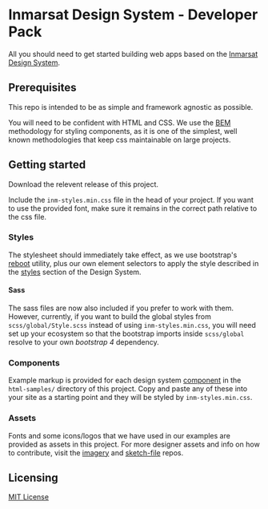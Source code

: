 # Inmarsat Design System - Developer Pack

All you should need to get started building web apps based on the [Inmarsat Design System](https://design.inmarsat.com/).

## Prerequisites

This repo is intended to be as simple and framework agnostic as possible.

You will need to be confident with HTML and CSS. We use the [BEM](http://getbem.com/) methodology for styling components, as it is one of the simplest, well known methodologies that keep css maintainable on large projects.

## Getting started

Download the relevent release of this project.

Include the `inm-styles.min.css` file in the head of your project. If you want to use the provided font, make sure it remains in the correct path relative to the css file.

### Styles

The stylesheet should immediately take effect, as we use bootstrap's [reboot](https://getbootstrap.com/docs/4.0/content/reboot/) utility, plus our own element selectors to apply the style described in the [styles](https://design.inmarsat.com/styles) section of the Design System.

#### Sass

The sass files are now also included if you prefer to work with them. However, currently, if you want to build the global styles from `scss/global/Style.scss` instead of using `inm-styles.min.css`, you will need set up your ecosystem so that the bootstrap imports inside `scss/global` resolve to your own _bootstrap 4_ dependency.

### Components

Example markup is provided for each design system [component](https://design.inmarsat.com/components) in the `html-samples/` directory of this project.
Copy and paste any of these into your site as a starting point and they will be styled by `inm-styles.min.css`.

### Assets

Fonts and some icons/logos that we have used in our examples are provided as assets in this project. For more designer assets and info on how to contribute, visit the [imagery](https://github.com/Inmarsat-Design/imagery) and [sketch-file](https://github.com/Inmarsat-Design/sketch-file) repos.

## Licensing

[MIT License](/LICENSE)
